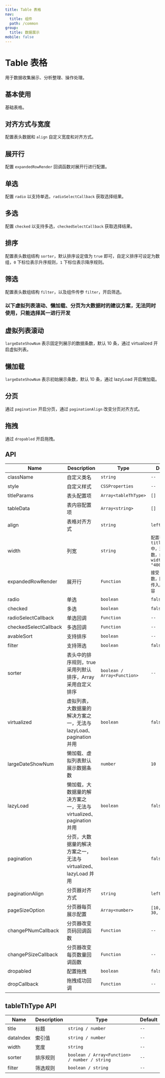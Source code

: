 ```yaml
---
title: Table 表格
nav:
  title: 组件
  path: /common
group:
  title: 数据展示
mobile: false
---
```


# Table 表格

用于数据收集展示、分析整理、操作处理。

## 基本使用

基础表格。

<code src="./demos/index1.tsx"></code>

## 对齐方式与宽度

配置表头数据和 `align` 自定义宽度和对齐方式。

<code src="./demos/index2.tsx"></code>

## 展开行

配置 `expandedRowRender` 回调函数对展开行进行配置。

<code src="./demos/index3.tsx"></code>

## 单选

配置 `radio` 以支持单选，`radioSelectCallback` 获取选择结果。

<code src="./demos/index4.tsx"></code>

## 多选

配置 `checked` 以支持多选，`checkedSelectCallback` 获取选择结果。

<code src="./demos/index5.tsx"></code>

## 排序

配置表头数组结构 `sorter`，默认排序设定值为 `true` 即可，自定义排序可设定为数组，`0` 下标位表示升序规则，`1` 下标位表示降序规则。

<code src="./demos/index6.tsx"></code>

## 筛选

配置表头数组结构 `filter`，以及组件传参 `filter`，开启筛选。

<code src="./demos/index11.tsx"></code>

### 以下虚拟列表滚动、懒加载、分页为大数据时的建议方案，无法同时使用，只能选择其一进行开发

## 虚拟列表滚动

`largeDateShowNum` 表示固定列展示的数据条数，默认 10 条，通过 virtualized 开启虚拟列表。

<code src="./demos/index7.tsx"></code>

## 懒加载

`largeDateShowNum` 表示初始展示条数，默认 10 条，通过 lazyLoad 开启懒加载。

<code src="./demos/index8.tsx"></code>

## 分页

通过 `pagination` 开启分页，通过 `paginationAlign` 改变分页对齐方式。

<code src="./demos/index9.tsx"></code>

## 拖拽

通过 `dropabled` 开启拖拽。

<code src="./demos/index10.tsx"></code>

## API

| Name                  | Description                                                         | Type                        | Default                                          |
| --------------------- | ------------------------------------------------------------------- | --------------------------- | ------------------------------------------------ |
| className             | 自定义类名                                                          | `string`                    | `--`                                             |
| style                 | 自定义样式                                                          | `CSSProperties`             | `--`                                             |
| titleParams           | 表头配置项                                                          | `Array<tableThType>`        | `[]`                                             |
| tableData             | 表内容配置项                                                        | `Array<string>`             | `[]`                                             |
| align                 | 表格对齐方式                                                        | `string`                    | `left`                                           |
| width                 | 列宽                                                                | `string`                    | `配置在titleParams中，添加参数，如 width: "400"` |
| expandedRowRender     | 展开行                                                              | `Function`                  | `接受自定义参数，回调函数传入展开行内容`         |
| radio                 | 单选                                                                | `boolean`                   | `false`                                          |
| checked               | 多选                                                                | `boolean`                   | `false`                                          |
| radioSelectCallback   | 单选回调                                                            | `Function`                  | `--`                                             |
| checkedSelectCallback | 多选回调                                                            | `Function`                  | `--`                                             |
| avableSort            | 支持排序                                                            | `boolean`                   | `--`                                             |
| filter                | 支持筛选                                                            | `boolean`                   | `false`                                          |
| sorter                | 表头中的排序规则，true 采用列默认排序，Array 采用自定义排序         | `boolean / Array<Function>` | `--`                                             |
| virtualized           | 虚拟列表，大数据量的解决方案之一，无法与 lazyLoad、pagination 并用  | `boolean`                   | `false`                                          |
| largeDateShowNum      | 懒加载、虚拟列表默认展示数据条数                                    | `number`                    | `10`                                             |
| lazyLoad              | 懒加载，大数据量的解决方案之一，无法与 virtualized、pagination 并用 | `boolean`                   | `false`                                          |
| pagination            | 分页，大数据量的解决方案之一，无法与 virtualized、lazyLoad 并用     | `boolean`                   | `false`                                          |
| paginationAlign       | 分页器对齐方式                                                      | `string`                    | `left`                                           |
| pageSizeOption        | 分页器每页展示配置                                                  | `Array<number>`             | `[10, 20, 30, 50]`                               |
| changePNumCallback    | 分页器改变页码回调函数                                              | `Function`                  | `--`                                             |
| changePSizeCallback   | 分页器改变每页数量回调函数                                          | `Function`                  | `--`                                             |
| dropabled             | 配置拖拽                                                            | `boolean`                   | `false`                                          |
| dropCallback          | 拖拽成功回调                                                        | `Function`                  | `--`                                             |

## tableThType API

| Name      | Description | Type                                          | Default |
| --------- | ----------- | --------------------------------------------- | ------- |
| title     | 标题        | `string / number`                             | `--`    |
| dataIndex | 索引值      | `string / number`                             | `--`    |
| width     | 宽度        | `string`                                      | `--`    |
| sorter    | 排序规则    | `boolean / Array<Function> / number / string` | `--`    |
| filter    | 筛选规则    | `boolean / string`                            | `--`    |
